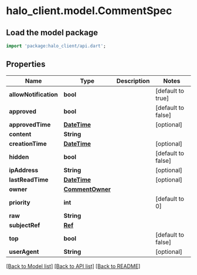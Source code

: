 # halo_client.model.CommentSpec

## Load the model package
```dart
import 'package:halo_client/api.dart';
```

## Properties
Name | Type | Description | Notes
------------ | ------------- | ------------- | -------------
**allowNotification** | **bool** |  | [default to true]
**approved** | **bool** |  | [default to false]
**approvedTime** | [**DateTime**](DateTime.md) |  | [optional] 
**content** | **String** |  | 
**creationTime** | [**DateTime**](DateTime.md) |  | [optional] 
**hidden** | **bool** |  | [default to false]
**ipAddress** | **String** |  | [optional] 
**lastReadTime** | [**DateTime**](DateTime.md) |  | [optional] 
**owner** | [**CommentOwner**](CommentOwner.md) |  | 
**priority** | **int** |  | [default to 0]
**raw** | **String** |  | 
**subjectRef** | [**Ref**](Ref.md) |  | 
**top** | **bool** |  | [default to false]
**userAgent** | **String** |  | [optional] 

[[Back to Model list]](../README.md#documentation-for-models) [[Back to API list]](../README.md#documentation-for-api-endpoints) [[Back to README]](../README.md)



